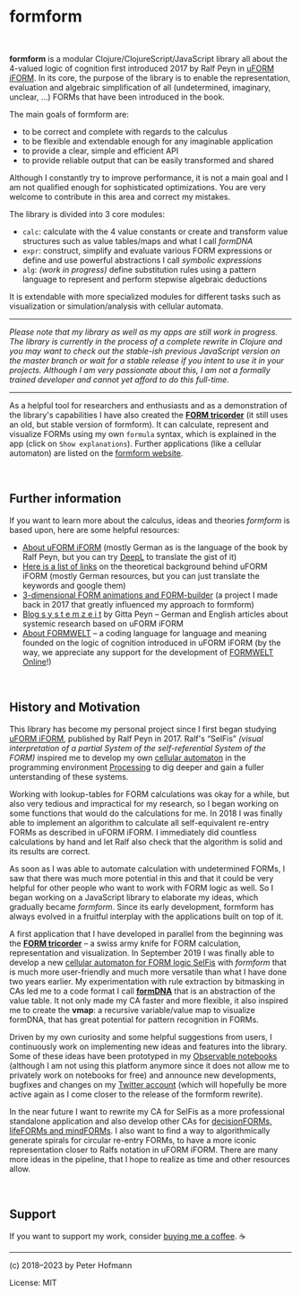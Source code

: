 # formform

<br/>

**formform** is a modular Clojure/ClojureScript/JavaScript library all about the 4-valued logic of cognition first introduced 2017 by Ralf Peyn in [uFORM iFORM](https://uformiform.info). In its core, the purpose of the library is to enable the representation, evaluation and algebraic simplification of all (undetermined, imaginary, unclear, …) FORMs that have been introduced in the book. 

The main goals of formform are:

* to be correct and complete with regards to the calculus
* to be flexible and extendable enough for any imaginable application
* to provide a clear, simple and efficient API
* to provide reliable output that can be easily transformed and shared

Although I constantly try to improve performance, it is not a main goal and I am not qualified enough for sophisticated optimizations. You are very welcome to contribute in this area and correct my mistakes.

The library is divided into 3 core modules:

* `calc`: calculate with the 4 value constants or create and transform value structures such as value tables/maps and what I call *formDNA*
* `expr`: construct, simplify and evaluate various FORM expressions or define and use powerful abstractions I call *symbolic expressions*
* `alg`: *(work in progress)* define substitution rules using a pattern language to represent and perform stepwise algebraic deductions

It is extendable with more specialized modules for different tasks such as visualization or simulation/analysis with cellular automata.

---

*Please note that my library as well as my apps are still work in progress. The library is currently in the process of a complete rewrite in Clojure and you may want to check out the stable-ish previous JavaScript version on the master branch or wait for a stable release if you intent to use it in your projects. Although I am very passionate about this, I am not a formally trained developer and cannot yet afford to do this full-time.*

---

As a helpful tool for researchers and enthusiasts and as a demonstration of the library's capabilities I have also created the [**FORM tricorder**](https://github.com/formsandlines/form-tricorder) (it still uses an old, but stable version of formform). It can calculate, represent and visualize FORMs using my own `formula` syntax, which is explained in the app (click on `Show explanations`). Further applications (like a cellular automaton) are listed on the [formform website](https://formform.dev).


<br/>

## Further information

If you want to learn more about the calculus, ideas and theories *formform* is based upon, here are some helpful resources:

- [About uFORM iFORM](https://uformiform.info) (mostly German as is the language of the book by Ralf Peyn, but you can try [DeepL](https://www.deepl.com/translator) to translate the gist of it)
- [Here is a list of links](https://uformiform.info/#section_recommendations) on the theoretical background behind uFORM iFORM (mostly German resources, but you can just translate the keywords and google them)
- [3-dimensional FORM animations and FORM-builder](https://uformiform.info/animations) (a project I made back in 2017 that greatly influenced my approach to formform)
- [Blog s y s t e m z e i t](https://carl-auer-akademie.com/blogs/systemzeit/) by Gitta Peyn – German and English articles about systemic research based on uFORM iFORM
- [About FORMWELT](https://formwelt.info) – a coding language for language and meaning founded on the logic of cognition introduced in uFORM iFORM (by the way, we appreciate any support for the development of [FORMWELT Online](https://formwelt.info/formwelt-online)!)

<br/>

## History and Motivation

This library has become my personal project since I first began studying [uFORM iFORM](https://uformiform.info), published by Ralf Peyn in 2017. Ralf's “SelFis” *(visual interpretation of a partial System of the self-referential System of the FORM)* inspired me to develop my own [cellular automaton](https://en.wikipedia.org/wiki/Cellular_automaton) in the programming environment [Processing](https://processing.org/) to dig deeper and gain a fuller unterstanding of these systems. 

Working with lookup-tables for FORM calculations was okay for a while, but also very tedious and impractical for my research, so I began working on some functions that would do the calculations for me. In 2018 I was finally able to implement an algorithm to calculate all self-equivalent re-entry FORMs as described in uFORM iFORM. I immediately did countless calculations by hand and let Ralf also check that the algorithm is solid and its results are correct.

As soon as I was able to automate calculation with undetermined FORMs, I saw that there was much more potential in this and that it could be very helpful for other people who want to work with FORM logic as well. So I began working on a JavaScript library to elaborate my ideas, which gradually became *formform*. Since its early development, formform has always evolved in a fruitful interplay with the applications built on top of it.

A first application that I have developed in parallel from the beginning was the [**FORM tricorder**](https://tricorder.formform.dev) – a swiss army knife for FORM calculation, representation and visualization. In September 2019 I was finally able to develop a new [cellular automaton for FORM logic SelFis](https://plotter.formform.dev) with *formform* that is much more user-friendly and much more versatile than what I have done two years earlier. My experimentation with rule extraction by bitmasking in CAs led me to a code format I call [**formDNA**](https://observablehq.com/@formsandlines/the-dna-of-4-valued-forms) that is an abstraction of the value table. It not only made my CA faster and more flexible, it also inspired me to create the **vmap**: a recursive variable/value map to visualize formDNA, that has great potential for pattern recognition in FORMs.

Driven by my own curiosity and some helpful suggestions from users, I continuously work on implementing new ideas and features into the library. Some of these ideas have been prototyped in my [Observable notebooks](https://observablehq.com/@formsandlines) (although I am not using this platform anymore since it does not allow me to privately work on notebooks for free) and announce new developments, bugfixes and changes on my [Twitter account](https://twitter.com/diagramaniac) (which will hopefully be more active again as I come closer to the release of the formform rewrite).

In the near future I want to rewrite my CA for SelFis as a more professional standalone application and also develop other CAs for [decisionFORMs, lifeFORMs and mindFORMs](https://www.carl-auer.de/magazin/systemzeit/how-does-system-function-operate-5). I also want to find a way to algorithmically generate spirals for circular re-entry FORMs, to have a more iconic representation closer to Ralfs notation in uFORM iFORM. There are many more ideas in the pipeline, that I hope to realize as time and other resources allow.

<br/>

## Support

If you want to support my work, consider [buying me a coffee](https://www.buymeacoffee.com/formsandlines). ☕

---

(c) 2018–2023 by Peter Hofmann

License: MIT
